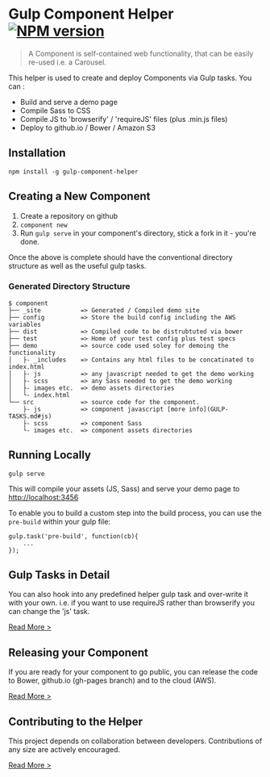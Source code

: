 Gulp Component Helper [![NPM version](gulp-component-helper)](https://www.npmjs.org/package/gulp-component-helper)
========================

> A Component is self-contained web functionality, that can be easily re-used i.e. a Carousel.

This helper is used to create and deploy Components via Gulp tasks. You can :
 * Build and serve a demo page
 * Compile Sass to CSS
 * Compile JS to 'browserify' / 'requireJS' files (plus .min.js files)
 * Deploy to github.io / Bower / Amazon S3

## Installation

`npm install -g gulp-component-helper`

## Creating a New Component

1. Create a repository on github
2. `component new`
3. Run `gulp serve` in your component's directory, stick a fork in it - you're done.

Once the above is complete should have the conventional directory structure as well as the useful gulp tasks.

### Generated Directory Structure

    $ component
    ├── _site           => Generated / Compiled demo site
    ├── config          => Store the build config including the AWS variables
    ├── dist            => Compiled code to be distrubtuted via bower
    ├── test            => Home of your test config plus test specs
    ├── demo            => source code used soley for demoing the functionality
    │   ├- _includes    => Contains any html files to be concatinated to index.html
    │   ├- js           => any javascript needed to get the demo working
    │   ├- scss         => any Sass needed to get the demo working
    │   ├- images etc.  => demo assets directories
    │   └- index.html
    └── src             => source code for the component.
        ├- js           => component javascript [more info](GULP-TASKS.md#js)
        ├- scss         => component Sass
        └- images etc.  => component assets directories


## Running Locally

`gulp serve`

This will compile your assets (JS, Sass) and serve your demo page to [http://localhost:3456](http://localhost:3456)

To enable you to build a custom step into the build process, you can use the `pre-build` within your gulp file:

```
gulp.task('pre-build', function(cb){
    ...
});

```

## Gulp Tasks in Detail

You can also hook into any predefined helper gulp task and over-write it with your own.  i.e. if you want to use requireJS rather than browserify you can change the 'js' task.

[Read More >](GULP-TASKS.md)

## Releasing your Component

If you are ready for your component to go public, you can release the code to Bower, github.io (gh-pages branch) and to the cloud (AWS).

[Read More >](RELEASING.md)

## Contributing to the Helper

This project depends on collaboration between developers. Contributions of any size are actively encouraged.

[Read More >](CONTRIBUTING.md)


